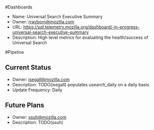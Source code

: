 #Dashboards
* Name: Universal Search Executive Summary
 * Owner: rrayborn@mozilla.com
 * URL: https://sql.telemetry.mozilla.org/dashboard/-in-progress-universal-search-executive-summary
 * Description: High level metrics for evaluating the health/success of Universal Search

#Pipeline
## Current Status
 * Owner: isegall@mozilla.com
 * Description: TODO(isegall) populates usearch_daily on a daily basis
 * Update Frequency: Daily

## Future Plans
 * Owner: ssuh@mozilla.com
 * Description: TODO(ssuh)
